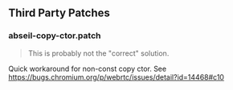 ## Third Party Patches

### abseil-copy-ctor.patch

> This is probably not the "correct" solution.

Quick workaround for non-const copy ctor. See https://bugs.chromium.org/p/webrtc/issues/detail?id=14468#c10
